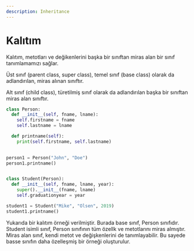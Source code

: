 ```yaml
---
description: Inheritance
---
```


# Kalıtım

Kalıtım, metotları ve değikenlerini başka bir sınıftan miras alan bir sınıf tanımlamamızı sağlar.

Üst sınıf (parent class, super class), temel sınıf (base class) olarak da adlandırılan, miras alınan sınıftır.

Alt sınıf (child class), türetilmiş sınıf olarak da adlandırılan başka bir sınıftan miras alan sınıftır.

```python
class Person:
  def __init__(self, fname, lname):
    self.firstname = fname
    self.lastname = lname

  def printname(self):
    print(self.firstname, self.lastname)
    

person1 = Person("John", "Doe")
person1.printname()


class Student(Person):
  def __init__(self, fname, lname, year):
    super().__init__(fname, lname)
    self.graduationyear = year

student1 = Student("Mike", "Olsen", 2019)
student1.printname()

```

Yukarıda bir kalıtım örneği verilmiştir. Burada base sınıf, Person sınıfıdır. Student isimli sınıf, Person sınıfının tüm özellk ve metotlarını miras almıştır. Miras alan sınıf, kendi metot ve değişkenlerini de tanımlayabilir. Bu sayede basse sınıfın daha özelleşmiş bir örneği oluşturulur.
